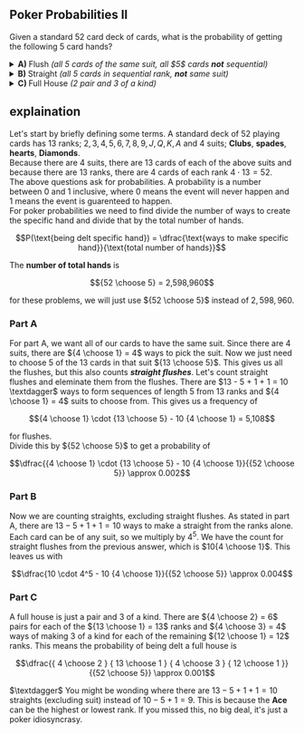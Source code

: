 ## Poker Probabilities II
Given a standard $52$ card deck of cards, what is the probability of getting the following $5$ card hands?
<details><summary><b>A) </b> Flush <em>(all 5 cards of the same suit, all $5$ cards <b>not</b> sequential)</em></summary></details>
<details><summary><b>B) </b> Straight <em>(all 5 cards in sequential rank, <b>not</b> same suit)</em></summary></details>
<details><summary><b>C) </b> Full House <em>(2 pair and 3 of a kind)</em></summary></details>

## explaination
Let's start by briefly defining some terms.  A standard deck of $52$ playing cards has $13$ ranks; $2, 3, 4, 5,6,7,8,9,J,Q,K,A$ and $4$ suits; **Clubs**, **spades**, **hearts**, **Diamonds**.  
Because there are $4$ suits, there are $13$ cards of each of the above suits and because there are $13$ ranks, there are $4$ cards of each rank $4 \cdot 13 = 52$.  
The above questions ask for probabilities.  A probability is a number between $0$ and $1$ inclusive, where $0$ means the event will never happen and $1$ means the event is guarenteed to happen.  
For poker probabilities we need to find divide the number of ways to create the specific hand and divide that by the total number of hands.
```math
P(\text{being delt specific hand}) = \dfrac{\text{ways to make specific hand}}{\text{total number of hands}}
```
The **number of total hands** is 
```math
{52 \choose 5} = 2,598,960
```
for these problems, we will just use ${52 \choose 5}$ instead of $2,598,960$.  
### Part A
For part A, we want all of our cards to have the same suit.  Since there are $4$ suits, there are ${4 \choose 1} = 4$ ways to pick the suit.  Now we just need to choose $5$ of the $13$ cards in that suit ${13 \choose 5}$.  This gives us all the flushes, but this also counts ***straight flushes***.  Let's count straight flushes and eleminate them from the flushes.  There are $13 - 5 + 1 + 1 = 10 \textdagger$ ways to form sequences of length $5$ from $13$ ranks and ${4 \choose 1} = 4$ suits to choose from.  This gives us a frequency of

```math
{4 \choose 1} \cdot {13 \choose 5} - 10 {4 \choose 1} = 5,108
```
for flushes.  
Divide this by ${52 \choose 5}$ to get a probability of
```math
\dfrac{{4 \choose 1} \cdot {13 \choose 5} - 10 {4 \choose 1}}{{52 \choose 5}} \approx 0.002
```
### Part B
Now we are counting straights, excluding straight flushes.  As stated in part A, there are $13 - 5 + 1 + 1 = 10$ ways to make a straight from the ranks alone.  Each card can be of any suit, so we multiply by $4^5$.  We have the count for straight flushes from the previous answer, which is $10{4 \choose 1}$.  This leaves us with
```math
\dfrac{10 \cdot 4^5 - 10 {4 \choose 1}}{{52 \choose 5}} \approx 0.004
```
### Part C
A full house is just a pair and $3$ of a kind.  There are ${4 \choose 2} = 6$ pairs for each of the ${13 \choose 1} = 13$ ranks and ${4 \choose 3} = 4$ ways of making $3$ of a kind for each of the remaining ${12 \choose 1} = 12$ ranks.  This means the probability of being delt a full house is
```math
\dfrac{{ 4 \choose 2 } { 13 \choose 1 } { 4 \choose 3 } { 12 \choose 1 }}{{52 \choose 5}} \approx 0.001
```
$\textdagger$ You might be wonding where there are $13 - 5 + 1 + 1 = 10$ straights (excluding suit) instead of $10 - 5 + 1 = 9$.  This is because the **Ace** can be the highest or lowest rank.  If you missed this, no big deal, it's just a poker idiosyncrasy.

